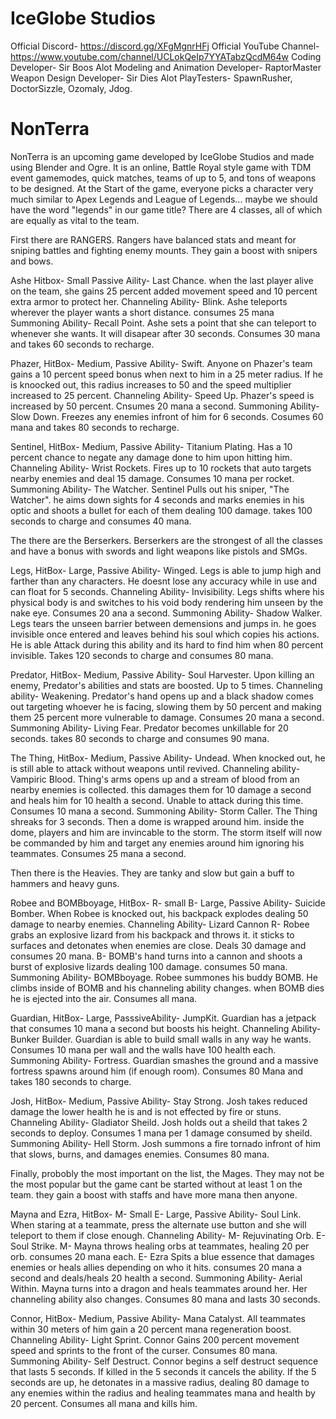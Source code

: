 # IceGlobe Studios

  Official Discord- https://discord.gg/XFgMgnrHFj
  Official YouTube Channel- https://www.youtube.com/channel/UCLokQeIp7YYATabzQcdM64w
  Coding Developer- Sir Boos Alot
  Modeling and Animation Developer- RaptorMaster
  Weapon Design Developer- Sir Dies Alot
  PlayTesters- SpawnRusher, DoctorSizzle, Ozomaly, Jdog.


# NonTerra

  NonTerra is an upcoming game developed by IceGlobe Studios and made using Blender and Ogre.
    It is an online, Battle Royal style game with TDM event gamemodes, quick matches, teams of up to 5, and tons of weapons to be designed.
    At the Start of the game, everyone picks a character very much similar to Apex Legends and League of Legends... maybe we should have the word "legends" in our game title?
    There are 4 classes, all of which are equally as vital to the team. 
    
  First there are RANGERS. Rangers have balanced stats and meant for sniping battles and fighting enemy mounts. They gain a boost with snipers and bows.
             
Ashe
Hitbox- Small
Passive Aility- Last Chance. when the last player alive on the team, she gains 25 percent added movement speed and 10 percent extra armor to protect her.
Channeling Ability- Blink. Ashe teleports wherever the player wants a short distance. consumes 25 mana
Summoning Ability- Recall Point. Ashe sets a point that she can teleport to whenever she wants. It will disapear after 30 seconds. Consumes 30 mana and takes 60 seconds to recharge.
                
Phazer,
HitBox- Medium,
Passive Ability- Swift. Anyone on Phazer's team gains a 10 percent speed bonus when next to him in a 25 meter radius. If he is knoocked out, this radius increases to 50 and the speed multiplier increased to 25 percent.
Channeling Ability- Speed Up. Phazer's speed is increased by 50 percent. Cnsumes 20 mana a second.
Summoning Ability- Slow Down. Freezes any enemies infront of him for 6 seconds. Cosumes 60 mana and takes 80 seconds to recharge.
                  
Sentinel,
HitBox- Medium,
Passive Ability- Titanium Plating. Has a 10 percent chance to negate any damage done to him upon hitting him.
Channeling Ability- Wrist Rockets. Fires up to 10 rockets that auto targets nearby enemies and deal 15 damage. Consumes 10 mana per rocket.
Summoning Ability- The Watcher. Sentinel Pulls out his sniper, "The Watcher". he aims down sights for 4 seconds and marks enemies in his optic and shoots a bullet for each of them dealing 100 damage. takes 100 seconds to charge and consumes 40 mana.
                
The there are the Berserkers. Berserkers are the strongest of all the classes and have a bonus with swords and light weapons like pistols and SMGs.
            
Legs,
HitBox- Large,
Passive Ability- Winged. Legs is able to jump high and farther than any characters. He doesnt lose any accuracy while in use and can float for 5 seconds.
Channeling Ability- Invisibility. Legs shifts where his physical body is and switches to his void body rendering him unseen by the nake eye. Consumes 20 ana a second.
Summoning Ability- Shadow Walker. Legs tears the unseen barrier between demensions and jumps in. he goes invisible once entered and leaves behind his soul which copies his actions. He is able Attack during this ability and its hard to find him when 80 percent invisible. Takes 120 seconds to charge and consumes 80 mana.
                
Predator,
HitBox- Medium,
Passive Ability- Soul Harvester. Upon killing an enemy, Predator's abilities and stats are boosted. Up to 5 times.
Channeling ability- Weakening. Predator's hand opens up and a black shadow comes out targeting whoever he is facing, slowing them by 50 percent and making them 25 percent more vulnerable to damage. Consumes 20 mana a second.
Summoning Ability- Living Fear. Predator becomes unkillable for 20 seconds. takes 80 seconds to charge and consumes 90 mana.
        
The Thing,
HitBox- Medium,
Passive Ability- Undead. When knocked out, he is still able to attack without weapons until revived.
Channeling ability- Vampiric Blood. Thing's arms opens up and a stream of blood from an nearby enemies is collected. this damages them for 10 damage a second and heals him for 10 health a second. Unable to attack during this time. Consumes 10 mana a second.
Summoning Ability- Storm Caller. The Thing shreaks for 3 seconds. Then a dome is wrapped around him. inside the dome, players and him are invincable to the storm. The storm itself will now be commanded by him and target any enemies around him ignoring his teammates. Consumes 25 mana a second.
                
Then there is the Heavies. They are tanky and slow but gain a buff to hammers and heavy guns.
         
Robee and BOMBboyage,
HitBox- R- small B- Large,
Passive Ability- Suicide Bomber. When Robee is knocked out, his backpack explodes dealing 50 damage to nearby enemies.
Channeling Ability- Lizard Cannon R- Robee grabs an explosive lizard from his backpack and throws it. it sticks to surfaces and detonates when enemies are close. Deals 30 damage and consumes 20 mana. B- BOMB's hand turns into a cannon and shoots a burst of explosive lizards dealing 100 damage. consumes 50 mana.
Summoning Ability- BOMBboyage. Robee summones his buddy BOMB. He climbs inside of BOMB and his channeling ability changes. when BOMB dies he is ejected into the air. Consumes all mana.
        
Guardian,
HitBox- Large,
PasssiveAbility- JumpKit. Guardian has a jetpack that consumes 10 mana a second but boosts his height.
Channeling Ability- Bunker Builder. Guardian is able to build small walls in any way he wants. Consumes 10 mana per wall and the walls have 100 health each.
Summoning Ability- Fortress. Guardian smashes the ground and a massive fortress spawns around him (if enough room). Consumes 80 Mana and takes 180 seconds to charge.
        
Josh,
HitBox- Medium,
Passive Ability- Stay Strong. Josh takes reduced damage the lower health he is and is not effected by fire or stuns.
Channeling Ability- Gladiator Sheild. Josh holds out a sheild that takes 2 seconds to deploy. Consumes 1 mana per 1 damage consumed by sheild.
Summoning Ability- Hell Storm. Josh summons a fire tornado infront of him that slows, burns, and damages enemies. Consumes 80 mana.
              
Finally, probobly the most important on the list, the Mages. They may not be the most popular but the game cant be started without at least 1 on the team. they gain a boost with staffs and have more mana then anyone.
        
Mayna and Ezra,
HitBox- M- Small E- Large,
Passive Ability- Soul Link. When staring at a teammate, press the alternate use button and she will teleport to them if close enough.
Channeling Ability- M- Rejuvinating Orb. E- Soul Strike. M- Mayna throws healing orbs at teammates, healing 20 per orb. consumes 20 mana each.
E- Ezra Spits a blue essence that damages enemies or heals allies depending on who it hits. consumes 20 mana a second and deals/heals 20 health a second.
Summoning Ability- Aerial Within. Mayna turns into a dragon and heals teammates around her. Her channeling ability also changes. Consumes 80 mana and lasts 30 seconds.
              
Connor,
HitBox- Medium,
Passive Ability- Mana Catalyst.
All teammates within 30 meters of him gain a 20 percent mana regeneration boost.
Channeling Ability- Light Sprint. Connor Gains 200 percent movement speed and sprints to the front of the curser. Consumes 80 mana.
Summoning Ability- Self Destruct. Connor begins a self destruct sequence that lasts 5 seconds. If killed in the 5 seconds it cancels the ability. If the 5 seconds are up, he detonates in a massive radius, dealing 80 damage to any enemies within the radius and healing teammates mana and health by 20 percent. Consumes all mana and kills him.
            
            
        
